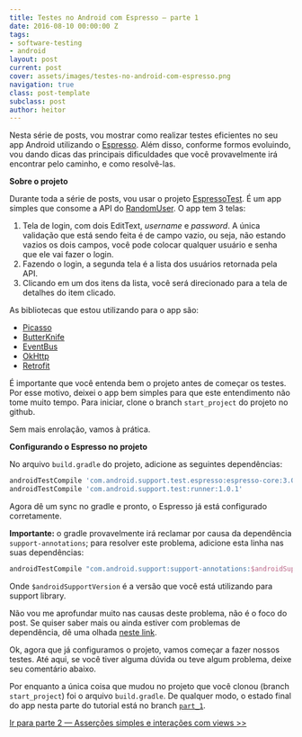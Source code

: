 ```yaml
---
title: Testes no Android com Espresso — parte 1
date: 2016-08-10 00:00:00 Z
tags:
- software-testing
- android
layout: post
current: post
cover: assets/images/testes-no-android-com-espresso.png
navigation: true
class: post-template
subclass: post
author: heitor
---
```


Nesta série de posts, vou mostrar como realizar testes eficientes no seu app Android utilizando o [Espresso](https://google.github.io/android-testing-support-library/docs/espresso/). Além disso, conforme formos evoluindo, vou dando dicas das principais dificuldades que você provavelmente irá encontrar pelo caminho, e como resolvê-las.

**Sobre o projeto**

Durante toda a série de posts, vou usar o projeto [EspressoTest](https://github.com/heitorcolangelo/EspressoTests). É um app simples que consome a API do [RandomUser](https://randomuser.me/). O app tem 3 telas:

1.  Tela de login, com dois EditText, _username_ e _password_. A única validação que está sendo feita é de campo vazio, ou seja, não estando vazios os dois campos, você pode colocar qualquer usuário e senha que ele vai fazer o login.
2.  Fazendo o login, a segunda tela é a lista dos usuários retornada pela API.
3.  Clicando em um dos itens da lista, você será direcionado para a tela de detalhes do item clicado.

As bibliotecas que estou utilizando para o app são:

*   [Picasso](http://square.github.io/picasso/)
*   [ButterKnife](http://jakewharton.github.io/butterknife/)
*   [EventBus](https://github.com/greenrobot/EventBus)
*   [OkHttp](http://square.github.io/okhttp/)
*   [Retrofit](http://square.github.io/retrofit/)

É importante que você entenda bem o projeto antes de começar os testes. Por esse motivo, deixei o app bem simples para que este entendimento não tome muito tempo. Para iniciar, clone o branch `start_project` do projeto no github.

Sem mais enrolação, vamos à prática.

**Configurando o Espresso no projeto**

No arquivo `build.gradle` do projeto, adicione as seguintes dependências:

```groovy
androidTestCompile 'com.android.support.test.espresso:espresso-core:3.0.1'  
androidTestCompile 'com.android.support.test:runner:1.0.1'
```

Agora dê um sync no gradle e pronto, o Espresso já está configurado corretamente. 

**Importante:** o gradle provavelmente irá reclamar por causa da dependência `support-annotations`; para resolver este problema, adicione esta linha nas suas dependências:

```groovy
androidTestCompile "com.android.support:support-annotations:$androidSupportVersion"
```

Onde `$androidSupportVersion` é a versão que você está utilizando para support library.

Não vou me aprofundar muito nas causas deste problema, não é o foco do post. Se quiser saber mais ou ainda estiver com problemas de dependência, dê uma olhada [neste link](http://stackoverflow.com/questions/33317555/conflict-with-dependency-com-android-supportsupport-annotations-resolved-ver).

Ok, agora que já configuramos o projeto, vamos começar a fazer nossos testes. Até aqui, se você tiver alguma dúvida ou teve algum problema, deixe seu comentário abaixo.

Por enquanto a única coisa que mudou no projeto que você clonou (branch `start_project`) foi o arquivo `build.gradle`. De qualquer modo, o estado final do app nesta parte do tutorial está no branch [`part_1`](https://github.com/heitorcolangelo/EspressoTests/tree/part_1).

[Ir para parte 2 — Asserções simples e interações com views >>](https://medium.com/@heitorcolangelo/testes-no-android-com-espresso-parte-2-5180ee03ed9a#.7hwn7r3fe)
